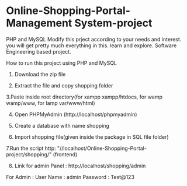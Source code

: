 # Online-Shopping-Portal-Management System-project
PHP and MySQL
Modify this prject according to your needs and interest.
you will get pretty much everything in this.
learn and explore.
Software Engineering based project. 

How to run this project using PHP and MySQL
1. Download the  zip file

2. Extract the file and copy shopping folder

3.Paste inside root directory(for xampp xampp/htdocs, for wamp wamp/www, for lamp var/www/html)

4. Open PHPMyAdmin (http://localhost/phpmyadmin)

5. Create a database with name shopping

6. Import shopping file(given inside the package in SQL file folder)

7.Run the script http: "//localhost/Online-Shopping-Portal-project/shopping/" (frontend)

8. Link for admin Panel : http://localhost/shopping/admin

For Admin :
User Name : admin
Password : Test@123
